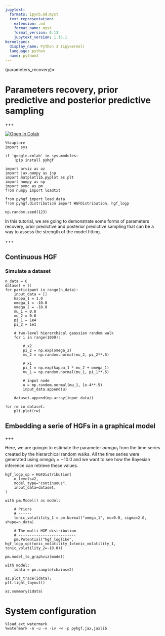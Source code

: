 ```yaml
---
jupytext:
  formats: ipynb,md:myst
  text_representation:
    extension: .md
    format_name: myst
    format_version: 0.13
    jupytext_version: 1.15.1
kernelspec:
  display_name: Python 3 (ipykernel)
  language: python
  name: python3
---
```


(parameters_recovery)=
# Parameters recovery, prior predictive and posterior predictive sampling

+++

[![Open In Colab](https://colab.research.google.com/assets/colab-badge.svg)](https://colab.research.google.com/github/ilabcode/pyhgf/blob/master/docs/source/notebooks/4-Parameter_recovery.ipynb)

```{code-cell} ipython3
%%capture
import sys

if 'google.colab' in sys.modules:
    !pip install pyhgf

import arviz as az
import jax.numpy as jnp
import matplotlib.pyplot as plt
import numpy as np
import pymc as pm
from numpy import loadtxt

from pyhgf import load_data
from pyhgf.distribution import HGFDistribution, hgf_logp
```

```{code-cell} ipython3
np.random.seed(123)
```

In this tutorial, we are going to demonstrate some forms of parameters recovery, prior predictive and posterior predictive sampling that can be a way to assess the strength of the model fitting.

+++

## Continuous HGF
### Simulate a dataset

```{code-cell} ipython3
n_data = 6
dataset = []
for participant in range(n_data):
    input_data = []
    kappa_1 = 1.0
    omega_1 = -10.0
    omega_2 = -10.0
    mu_1 = 0.0
    mu_2 = 0.0
    pi_1 = 1e4
    pi_2 = 1e1
    
    # two-level hierarchical gaussian random walk
    for i in range(1000):
        
        # x2
        pi_2 = np.exp(omega_2)
        mu_2 = np.random.normal(mu_2, pi_2**.5)

        # x1
        pi_1 = np.exp(kappa_1 * mu_2 + omega_1)
        mu_1 = np.random.normal(mu_1, pi_1**.5)
        
        # input node
        u = np.random.normal(mu_1, 1e-4**.5)
        input_data.append(u)

    dataset.append(np.array(input_data))
```

```{code-cell} ipython3
for rw in dataset:
    plt.plot(rw)
```

## Embedding a serie of HGFs in a graphical model

+++

Here, we are goingin to estimate the parameter $omega_{1}$ from the time series created by the hierarchical random walks. All the time series were generated using $omega_{1} = -10.0$ and we want to see how the Bayesian inference can retrieve these values.

```{code-cell} ipython3
hgf_logp_op = HGFDistribution(
    n_levels=2,
    model_type="continuous",
    input_data=dataset,
)
```

```{code-cell} ipython3
with pm.Model() as model:
    
    # Priors
    # ------
    tonic_volatility_1 = pm.Normal("omega_1", mu=0.0, sigma=2.0, shape=n_data)

    # The multi-HGF distribution
    # --------------------------
    pm.Potential("hgf_loglike", hgf_logp_op(tonic_volatility_1=tonic_volatility_1, tonic_volatility_2=-10.0))
```

```{code-cell} ipython3
pm.model_to_graphviz(model)
```

```{code-cell} ipython3
with model:
    idata = pm.sample(chains=2)
```

```{code-cell} ipython3
az.plot_trace(idata);
plt.tight_layout()
```

```{code-cell} ipython3
az.summary(idata)
```

# System configuration

```{code-cell} ipython3
%load_ext watermark
%watermark -n -u -v -iv -w -p pyhgf,jax,jaxlib
```
